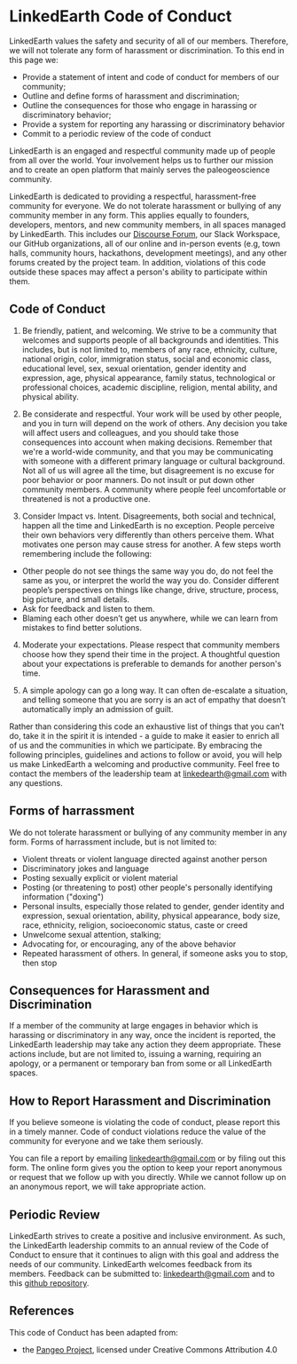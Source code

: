 # LinkedEarth Code of Conduct

LinkedEarth values the safety and security of all of our members. Therefore, we will not tolerate any form of harassment or discrimination. To this end in this page we:

* Provide a statement of intent and code of conduct for members of our community;
* Outline and define forms of harassment and discrimination;
* Outline the consequences for those who engage in harassing or discriminatory behavior;
* Provide a system for reporting any harassing or discriminatory behavior
* Commit to a periodic review of the code of conduct

LinkedEarth is an engaged and respectful community made up of people from all over the world. Your involvement helps us to further our mission and to create an open platform that mainly serves the paleogeoscience community.

LinkedEarth is dedicated to providing a respectful, harassment-free community for everyone. We do not tolerate harassment or bullying of any community member in any form. This applies equally to founders, developers, mentors, and new community members, in all spaces managed by LinkedEarth. This includes our [Discourse Forum](https://discourse.linked.earth), our Slack Workspace, our GitHub organizations, all of our online and in-person events (e.g, town halls, community hours, hackathons, development meetings), and any other forums created by the project team. In addition, violations of this code outside these spaces may affect a person's ability to participate within them.

## Code of Conduct

1. Be friendly, patient, and welcoming.
We strive to be a community that welcomes and supports people of all backgrounds and identities. This includes, but is not limited to, members of any race, ethnicity, culture, national origin, color, immigration status, social and economic class, educational level, sex, sexual orientation, gender identity and expression, age, physical appearance, family status, technological or professional choices, academic discipline, religion, mental ability, and physical ability.

2. Be considerate and respectful.
Your work will be used by other people, and you in turn will depend on the work of others. Any decision you take will affect users and colleagues, and you should take those consequences into account when making decisions.
Remember that we're a world-wide community, and that you may be communicating with someone with a different primary language or cultural background. Not all of us will agree all the time, but disagreement is no excuse for poor behavior or poor manners. Do not insult or put down other community members. A community where people feel uncomfortable or threatened is not a productive one.

3. Consider Impact vs. Intent.
Disagreements, both social and technical, happen all the time and LinkedEarth is no exception. People perceive their own behaviors very differently than others perceive them. What motivates one person may cause stress for another. A few steps worth remembering include the following:

* Other people do not see things the same way you do, do not feel the same as you, or interpret the world the way you do. Consider different people’s perspectives on things like change, drive, structure, process, big picture, and small details.
* Ask for feedback and listen to them.
* Blaming each other doesn’t get us anywhere, while we can learn from mistakes to find better solutions.

4. Moderate your expectations.
Please respect that community members choose how they spend their time in the project. A thoughtful question about your expectations is preferable to demands for another person's time.

5. A simple apology can go a long way.
It can often de-escalate a situation, and telling someone that you are sorry is an act of empathy that doesn’t automatically imply an admission of guilt.

Rather than considering this code an exhaustive list of things that you can’t do, take it in the spirit it is intended - a guide to make it easier to enrich all of us and the communities in which we participate. By embracing the following principles, guidelines and actions to follow or avoid, you will help us make LinkedEarth a welcoming and productive community. Feel free to contact the members of the leadership team at [linkedearth@gmail.com](mailto:linkedearth@gmail.com) with any questions.

## Forms of harrassment

We do not tolerate harassment or bullying of any community member in any form. Forms of harrassment include, but is not limited to:

* Violent threats or violent language directed against another person
* Discriminatory jokes and language
* Posting sexually explicit or violent material
* Posting (or threatening to post) other people's personally identifying information ("doxing")
* Personal insults, especially those related to gender, gender identity and expression, sexual orientation, ability, physical appearance, body size, race, ethnicity, religion, socioeconomic status, caste or creed
* Unwelcome sexual attention, stalking;
* Advocating for, or encouraging, any of the above behavior
* Repeated harassment of others. In general, if someone asks you to stop, then stop

## Consequences for Harassment and Discrimination

If a member of the community at large engages in behavior which is harassing or discriminatory in any way, once the incident is reported, the LinkedEarth leadership may take any action they deem appropriate. These actions include, but are not limited to, issuing a warning, requiring an apology, or a permanent or temporary ban from some or all LinkedEarth spaces.

## How to Report Harassment and Discrimination

If you believe someone is violating the code of conduct, please report this in a timely manner. Code of conduct violations reduce the value of the community for everyone and we take them seriously.

You can file a report by emailing [linkedearth@gmail.com](mailto:linkedearth@gmail.com) or by filing out this form. The online form gives you the option to keep your report anonymous or request that we follow up with you directly. While we cannot follow up on an anonymous report, we will take appropriate action.

## Periodic Review

LinkedEarth strives to create a positive and inclusive environment. As such, the LinkedEarth leadership commits to an annual review of the Code of Conduct to ensure that it continues to align with this goal and address the needs of our community. LinkedEarth welcomes feedback from its members. Feedback can be submitted to: [linkedearth@gmail.com](mailto:linkedearth@gmail.com) and to this [github repository](https://github.com/LinkedEarth/governance/issues).

## References
This code of Conduct has been adapted from:
* the [Pangeo Project](https://github.com/pangeo-data/governance/blob/master/conduct/code_of_conduct.md), licensed under Creative Commons Attribution 4.0
